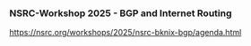 ### NSRC-Workshop 2025 - BGP and Internet Routing

https://nsrc.org/workshops/2025/nsrc-bknix-bgp/agenda.html
